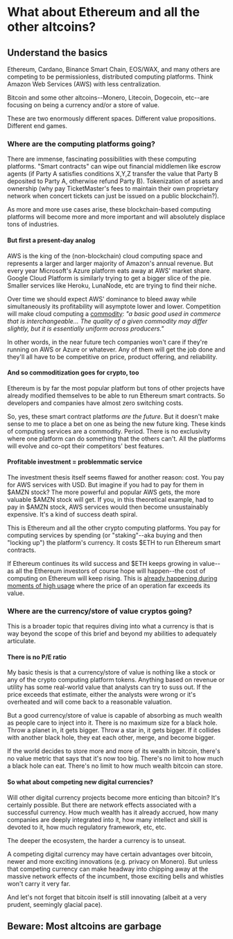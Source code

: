 <!-- START doctoc generated TOC please keep comment here to allow auto update -->
<!-- END doctoc generated TOC please keep comment here to allow auto update -->

# What about Ethereum and all the other altcoins?

## Understand the basics
Ethereum, Cardano, Binance Smart Chain, EOS/WAX, and many others are competing to be permissionless, distributed computing platforms. Think Amazon Web Services (AWS) with less centralization.

Bitcoin and some other altcoins--Monero, Litecoin, Dogecoin, etc--are focusing on being a currency and/or a store of value.

These are two enormously different spaces. Different value propositions. Different end games.

### Where are the computing platforms going?
There are immense, fascinating possibilities with these computing platforms. "Smart contracts" can wipe out financial middlemen like escrow agents (if Party A satisfies conditions X,Y,Z transfer the value that Party B deposited to Party A, otherwise refund Party B). Tokenization of assets and ownership (why pay TicketMaster's fees to maintain their own proprietary network when concert tickets can just be issued on a public blockchain?).

As more and more use cases arise, these blockchain-based computing platforms will become more and more important and will absolutely displace tons of industries.

#### But first a present-day analog
AWS is the king of the (non-blockchain) cloud computing space and represents a larger and larger majority of Amazon's annual revenue. But every year Microsoft's Azure platform eats away at AWS' market share. Google Cloud Platform is similarly trying to get a bigger slice of the pie. Smaller services like Heroku, LunaNode, etc are trying to find their niche.

Over time we should expect AWS' dominance to bleed away while simultaneously its profitability will asymptote lower and lower. Competition will make cloud computing a [commodity](https://www.investopedia.com/terms/c/commodity.asp): _"a basic good used in commerce that is interchangeable... The quality of a given commodity may differ slightly, but it is essentially uniform across producers."_

In other words, in the near future tech companies won't care if they're running on AWS or Azure or whatever. Any of them will get the job done and they'll all have to be competitive on price, product offering, and reliability.

#### And so commoditization goes for crypto, too
Ethereum is by far the most popular platform but tons of other projects have already modified themselves to be able to run Ethereum smart contracts. So developers and companies have almost zero switching costs.

So, yes, these smart contract platforms _are the future_. But it doesn't make sense to me to place a bet on one as being the new future king. These kinds of computing services are a commodity. Period. There is no exclusivity where one platform can do something that the others can't. All the platforms will evolve and co-opt their competitors' best features.

#### Profitable investment = problemmatic service
The investment thesis itself seems flawed for another reason: cost. You pay for AWS services with USD. But imagine if you had to pay for them in $AMZN stock? The more powerful and popular AWS gets, the more valuable $AMZN stock will get. If you, in this theoretical example, had to pay in $AMZN stock, AWS services would then become unsustainably expensive. It's a kind of success death spiral.

This is Ethereum and all the other crypto computing platforms. You pay for computing services by spending (or "staking"--aka buying and then "locking up") the platform's currency. It costs $ETH to run Ethereum smart contracts.

If Ethereum continues its wild success and $ETH keeps growing in value--as all the Ethereum investors of course hope will happen--the cost of computing on Ethereum will keep rising. This is [already happening during moments of high usage](https://www.coindesk.com/high-gas-fees-prevent-ethereum-from-being-ethereum) where the price of an operation far exceeds its value.


### Where are the currency/store of value cryptos going?
This is a broader topic that requires diving into what a currency is that is way beyond the scope of this brief and beyond my abilities to adequately articulate.

#### There is no P/E ratio
My basic thesis is that a currency/store of value is nothing like a stock or any of the crypto computing platform tokens. Anything based on revenue or utility has some real-world value that analysts can try to suss out. If the price exceeds that estimate, either the analysts were wrong or it's overheated and will come back to a reasonable valuation.

But a good currency/store of value is capable of absorbing as much wealth as people care to inject into it. There is no maximum size for a black hole. Throw a planet in, it gets bigger. Throw a star in, it gets bigger. If it collides with another black hole, they eat each other, merge, and become bigger.

If the world decides to store more and more of its wealth in bitcoin, there's no value metric that says that it's now too big. There's no limit to how much a black hole can eat. There's no limit to how much wealth bitcoin can store.

#### So what about competing new digital currencies?
Will other digital currency projects become more enticing than bitcoin? It's certainly possible. But there are network effects associated with a successful currency. How much wealth has it already accrued, how many companies are deeply integrated into it, how many intellect and skill is devoted to it, how much regulatory framework, etc, etc.

The deeper the ecosystem, the harder a currency is to unseat.

A competing digital currency may have certain advantages over bitcoin, newer and more exciting innovations (e.g. privacy on Monero). But unless that competing currency can make headway into chipping away at the massive network effects of the incumbent, those exciting bells and whistles won't carry it very far.

And let's not forget that bitcoin itself is still innovating (albeit at a very prudent, seemingly glacial pace).

## Beware: Most altcoins are garbage
